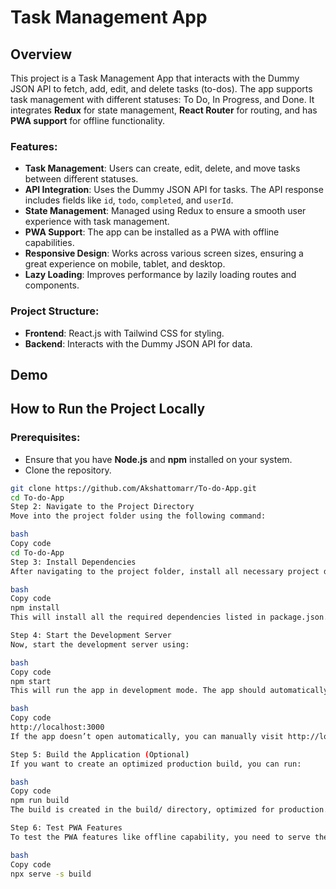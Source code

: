 # Task Management App

## Overview
This project is a Task Management App that interacts with the Dummy JSON API to fetch, add, edit, and delete tasks (to-dos). The app supports task management with different statuses: To Do, In Progress, and Done. It integrates **Redux** for state management, **React Router** for routing, and has **PWA support** for offline functionality.

### Features:
- **Task Management**: Users can create, edit, delete, and move tasks between different statuses.
- **API Integration**: Uses the Dummy JSON API for tasks. The API response includes fields like `id`, `todo`, `completed`, and `userId`.
- **State Management**: Managed using Redux to ensure a smooth user experience with task management.
- **PWA Support**: The app can be installed as a PWA with offline capabilities.
- **Responsive Design**: Works across various screen sizes, ensuring a great experience on mobile, tablet, and desktop.
- **Lazy Loading**: Improves performance by lazily loading routes and components.

### Project Structure:
- **Frontend**: React.js with Tailwind CSS for styling.
- **Backend**: Interacts with the Dummy JSON API for data.

## Demo


## How to Run the Project Locally

### Prerequisites:
- Ensure that you have **Node.js** and **npm** installed on your system.
- Clone the repository.

```bash
git clone https://github.com/Akshattomarr/To-do-App.git
cd To-do-App
Step 2: Navigate to the Project Directory
Move into the project folder using the following command:

bash
Copy code
cd To-do-App
Step 3: Install Dependencies
After navigating to the project folder, install all necessary project dependencies using the following command:

bash
Copy code
npm install
This will install all the required dependencies listed in package.json.

Step 4: Start the Development Server
Now, start the development server using:

bash
Copy code
npm start
This will run the app in development mode. The app should automatically open in your default browser at:

bash
Copy code
http://localhost:3000
If the app doesn’t open automatically, you can manually visit http://localhost:3000 in your browser.

Step 5: Build the Application (Optional)
If you want to create an optimized production build, you can run:

bash
Copy code
npm run build
The build is created in the build/ directory, optimized for production.

Step 6: Test PWA Features
To test the PWA features like offline capability, you need to serve the production build. You can use the serve package to do so:

bash
Copy code
npx serve -s build
